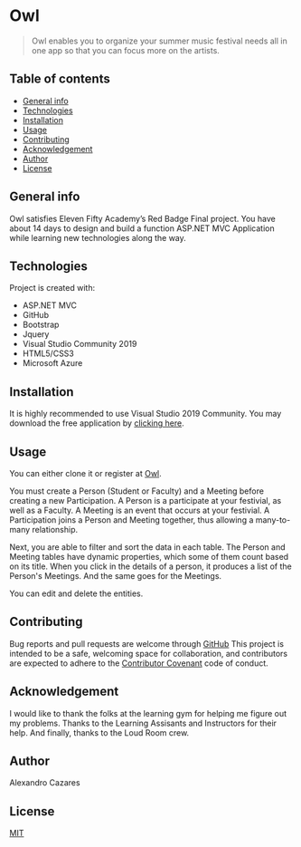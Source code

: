 # Owl
> Owl enables you to organize your summer music festival needs all in one app so that you can focus more on the artists. 

## Table of contents
* [General info](#general-info)
* [Technologies](#technologies)
* [Installation](#installation)
* [Usage](#usage)
* [Contributing](#contributing)
* [Acknowledgement](#acknowledgement)
* [Author](#author)
* [License](#license)

## General info
Owl satisfies Eleven Fifty Academy’s Red Badge Final project. You have about 14 days to design and build a function ASP.NET MVC Application while learning new technologies along the way.
	
## Technologies
Project is created with:
* ASP.NET MVC
* GitHub
* Bootstrap
* Jquery
* Visual Studio Community 2019
* HTML5/CSS3
* Microsoft Azure
	
## Installation
It is highly recommended to use Visual Studio 2019 Community. You may download the free application by [clicking here](https://visualstudio.microsoft.com/downloads/).

## Usage
You can either clone it or register at [Owl](#).

You must create a Person (Student or Faculty) and a Meeting before creating a new Participation.
A Person is a participate at your festivial, as well as a Faculty. 
A Meeting is an event that occurs at your festivial. 
A Participation joins a Person and Meeting together, thus allowing a many-to-many relationship.

Next, you are able to filter and sort the data in each table. The Person and Meeting tables have dynamic properties, which some of them count based on its title. When you click in the details of a person, it produces a list of the Person's Meetings. And the same goes for the Meetings.

You can edit and delete the entities.

## Contributing
Bug reports and pull requests are welcome through [GitHub](https://github.com/CazaresCode/OwlApp) This project is intended to be a safe, welcoming space for collaboration, and contributors are expected to adhere to the [Contributor Covenant](http://contributor-covenant.org) code of conduct.

## Acknowledgement
I would like to thank the folks at the learning gym for helping me figure out my problems. Thanks to the Learning Assisants and Instructors for their help. And finally, thanks to the Loud Room crew. 


## Author
Alexandro Cazares

## License
[MIT](https://choosealicense.com/licenses/mit/)
